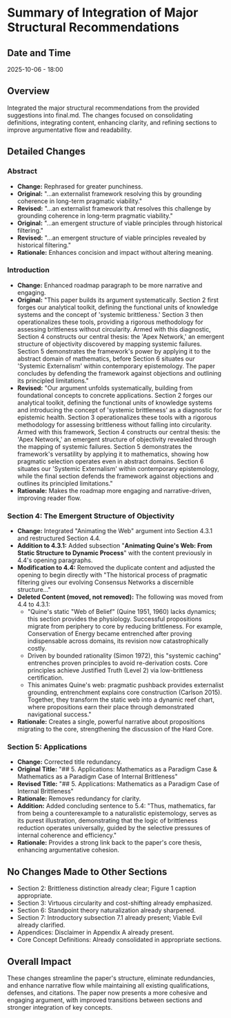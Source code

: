 # Summary of Integration of Major Structural Recommendations

## Date and Time
2025-10-06 - 18:00

## Overview
Integrated the major structural recommendations from the provided suggestions into final.md. The changes focused on consolidating definitions, integrating content, enhancing clarity, and refining sections to improve argumentative flow and readability.

## Detailed Changes

### Abstract
- **Change:** Rephrased for greater punchiness.
- **Original:** "...an externalist framework resolving this by grounding coherence in long-term pragmatic viability."
- **Revised:** "...an externalist framework that resolves this challenge by grounding coherence in long-term pragmatic viability."
- **Original:** "...an emergent structure of viable principles through historical filtering."
- **Revised:** "...an emergent structure of viable principles revealed by historical filtering."
- **Rationale:** Enhances concision and impact without altering meaning.

### Introduction
- **Change:** Enhanced roadmap paragraph to be more narrative and engaging.
- **Original:** "This paper builds its argument systematically. Section 2 first forges our analytical toolkit, defining the functional units of knowledge systems and the concept of 'systemic brittleness.' Section 3 then operationalizes these tools, providing a rigorous methodology for assessing brittleness without circularity. Armed with this diagnostic, Section 4 constructs our central thesis: the 'Apex Network,' an emergent structure of objectivity discovered by mapping systemic failures. Section 5 demonstrates the framework's power by applying it to the abstract domain of mathematics, before Section 6 situates our 'Systemic Externalism' within contemporary epistemology. The paper concludes by defending the framework against objections and outlining its principled limitations."
- **Revised:** "Our argument unfolds systematically, building from foundational concepts to concrete applications. Section 2 forges our analytical toolkit, defining the functional units of knowledge systems and introducing the concept of 'systemic brittleness' as a diagnostic for epistemic health. Section 3 operationalizes these tools with a rigorous methodology for assessing brittleness without falling into circularity. Armed with this framework, Section 4 constructs our central thesis: the 'Apex Network,' an emergent structure of objectivity revealed through the mapping of systemic failures. Section 5 demonstrates the framework's versatility by applying it to mathematics, showing how pragmatic selection operates even in abstract domains. Section 6 situates our 'Systemic Externalism' within contemporary epistemology, while the final section defends the framework against objections and outlines its principled limitations."
- **Rationale:** Makes the roadmap more engaging and narrative-driven, improving reader flow.

### Section 4: The Emergent Structure of Objectivity
- **Change:** Integrated "Animating the Web" argument into Section 4.3.1 and restructured Section 4.4.
- **Addition to 4.3.1:** Added subsection "**Animating Quine's Web: From Static Structure to Dynamic Process**" with the content previously in 4.4's opening paragraphs.
- **Modification to 4.4:** Removed the duplicate content and adjusted the opening to begin directly with "The historical process of pragmatic filtering gives our evolving Consensus Networks a discernible structure..."
- **Deleted Content (moved, not removed):** The following was moved from 4.4 to 4.3.1:
  - "Quine's static "Web of Belief" (Quine 1951, 1960) lacks dynamics; this section provides the physiology. Successful propositions migrate from periphery to core by reducing brittleness. For example, Conservation of Energy became entrenched after proving indispensable across domains, its revision now catastrophically costly.
  - Driven by bounded rationality (Simon 1972), this "systemic caching" entrenches proven principles to avoid re-derivation costs. Core principles achieve Justified Truth (Level 2) via low-brittleness certification.
  - This animates Quine's web: pragmatic pushback provides externalist grounding, entrenchment explains core construction (Carlson 2015). Together, they transform the static web into a dynamic reef chart, where propositions earn their place through demonstrated navigational success."
- **Rationale:** Creates a single, powerful narrative about propositions migrating to the core, strengthening the discussion of the Hard Core.

### Section 5: Applications
- **Change:** Corrected title redundancy.
- **Original Title:** "## 5. Applications: Mathematics as a Paradigm Case & Mathematics as a Paradigm Case of Internal Brittleness"
- **Revised Title:** "## 5. Applications: Mathematics as a Paradigm Case of Internal Brittleness"
- **Rationale:** Removes redundancy for clarity.
- **Addition:** Added concluding sentence to 5.4: "Thus, mathematics, far from being a counterexample to a naturalistic epistemology, serves as its purest illustration, demonstrating that the logic of brittleness reduction operates universally, guided by the selective pressures of internal coherence and efficiency."
- **Rationale:** Provides a strong link back to the paper's core thesis, enhancing argumentative cohesion.

## No Changes Made to Other Sections
- Section 2: Brittleness distinction already clear; Figure 1 caption appropriate.
- Section 3: Virtuous circularity and cost-shifting already emphasized.
- Section 6: Standpoint theory naturalization already sharpened.
- Section 7: Introductory subsection 7.1 already present; Viable Evil already clarified.
- Appendices: Disclaimer in Appendix A already present.
- Core Concept Definitions: Already consolidated in appropriate sections.

## Overall Impact
These changes streamline the paper's structure, eliminate redundancies, and enhance narrative flow while maintaining all existing qualifications, defenses, and citations. The paper now presents a more cohesive and engaging argument, with improved transitions between sections and stronger integration of key concepts.